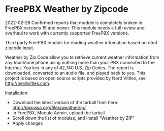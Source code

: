 FreePBX Weather by Zipcode
==========================

2022-02-28 Confirmed reports that module is completely broken in FreePBX versions 15 and newer. This module needs a full review and overhaul to work with currently supported FreePBX versions. 

Third party FreePBX module for reading weather infomation based on dtmf zipcode input.

Weather by Zip Code allow you to retrieve current weather information from any touchtone phone using nothing more than your PBX connected to the Internet. You key in any of 42,740 U.S. Zip Codes. The report is downloaded, converted to an audio file, and played back to you. This project is based on open source scripts provided by Nerd Vittles, see http://nerdvittles.com.

Installation:
* Download the latest verison of the tarball from here: http://pbxossa.org/files/weatherzip/
* In FreePBX, Module Admin, upload the tarball
* Scroll down the list of modules, and install "Weather by ZIP"
* Apply changes

